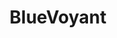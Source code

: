 ---
title: "BlueVoyant"
slug: "blue-voyant"
problem: Our client was looking for a way to improve the efficiency of their analysts by automating the review of a weekly batch of tens of thousands of news articles. The articles had to be reviewed manually by specialists, who were responsible for scanning through articles to identify threats. Preliminary efforts to train a machine learning classifier produced noisy, confusing predictions.
approach: Our client was looking for a way to improve the efficiency of their analysts by automating the review of a weekly batch of tens of thousands of news articles. The articles had to be reviewed manually by specialists, who were responsible for scanning through articles to identify threats. Preliminary efforts to train a machine learning classifier produced noisy, confusing predictions.
result: “It’s a slam dunk” says our client, who has since been acquired by BlueVoyant. Now the domain-specific model is part of their customer offering, automatically triaging incoming data on a regular basis and saving 20 hours of analyst time per week.
---
